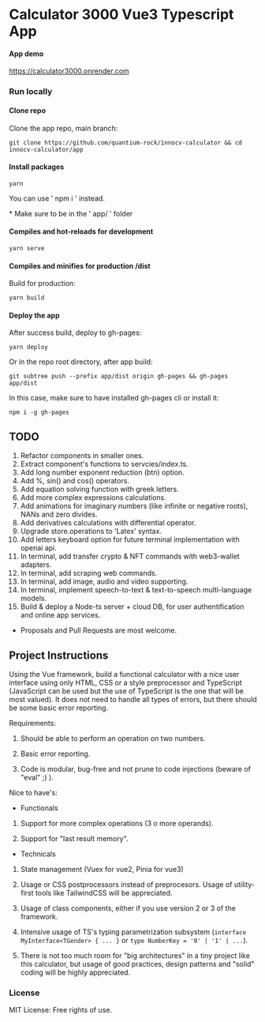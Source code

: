 # Calculator 3000 Vue3 Typescript App

#### App demo

https://calculator3000.onrender.com

### Run locally

#### Clone repo

Clone the app repo, main branch:

```
git clone https://github.com/quantium-rock/innocv-calculator && cd innocv-calculator/app
```

#### Install packages

```
yarn
```

You can use ' npm i ' instead.

\* Make sure to be in the ' app/ ' folder

#### Compiles and hot-reloads for development

```
yarn serve
```

#### Compiles and minifies for production /dist

Build for production:

```
yarn build
```

#### Deploy the app

After success build, deploy to gh-pages:

```
yarn deploy
```

Or in the repo root directory, after app build:

```
git subtree push --prefix app/dist origin gh-pages && gh-pages app/dist
```

In this case, make sure to have installed gh-pages cli or install it:

```
npm i -g gh-pages
```

## TODO

1. Refactor components in smaller ones.
2. Extract component's functions to servcies/index.ts.
3. Add long number exponent reduction (btn) option.
4. Add %, sin() and cos() operators.
5. Add equation solving function with greek letters.
6. Add more complex expressions calculations.
7. Add animations for imaginary numbers (like infinite or negative roots), NANs and zero divides.
8. Add derivatives calculations with differential operator.
9. Upgrade store.operations to 'Latex' syntax.
10. Add letters keyboard option for future terminal implementation with openai api.
11. In terminal, add transfer crypto & NFT commands with web3-wallet adapters.
12. In terminal, add scraping web commands.
13. In terminal, add image, audio and video supporting.
14. In terminal, implement speech-to-text & text-to-speech multi-language models.
15. Build & deploy a Node-ts server + cloud DB, for user authentification and online app services.

* Proposals and Pull Requests are most welcome.

## Project Instructions

Using the Vue framework, build a functional calculator with a nice user interface using only HTML, CSS or a style preprocessor and TypeScript (JavaScript can be used but the use of TypeScript is the one that will be most valued). It does not need to handle all types of errors, but there should be some basic error reporting.

Requirements:

1.  Should be able to perform an operation on two numbers.

2.  Basic error reporting.

3.  Code is modular, bug-free and not prune to code injections (beware of "eval" ;) ).

Nice to have's:

- Functionals

1.  Support for more complex operations (3 o more operands).

2.  Support for "last result memory".

- Technicals

1.  State management (Vuex for vue2, Pinia for vue3)

2.  Usage or CSS postprocessors instead of preprocesors. Usage of utility-first tools like TailwindCSS will be appreciated.

3.  Usage of class components, either if you use version 2 or 3 of the framework.

4.  Intensive usage of TS's typing parametrization subsystem (`interface MyInterface<TGender> { ... }` or `type NumberKey = '0' | '1' | ...`).

5.  There is not too much room for "big architectures" in a tiny project like this calculator, but usage of good practices, design patterns and "solid" coding will be highly appreciated.

### License

MIT License: Free rights of use.
